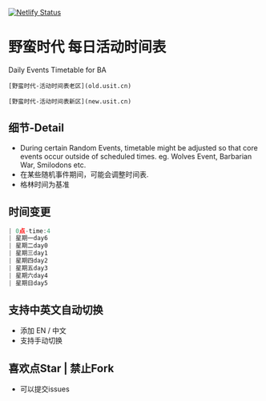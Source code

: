 [![Netlify Status](https://api.netlify.com/api/v1/badges/ea98a89f-c0eb-4ef1-9220-6e2b7d0dad6b/deploy-status)](https://app.netlify.com/sites/ymsd-old/deploys)

# 野蛮时代 每日活动时间表
Daily Events Timetable for BA
``` 
[野蛮时代-活动时间表老区](old.usit.cn)

[野蛮时代-活动时间表新区](new.usit.cn)
```

## 细节-Detail
* During certain Random Events, timetable might be adjusted so that core events occur outside of scheduled times. eg. Wolves Event, Barbarian War, Smilodons etc.
* 在某些随机事件期间，可能会调整时间表.
* 格林时间为基准

## 时间变更
```javascript
| 0点-time:4
| 星期一day6
| 星期二day0
| 星期三day1
| 星期四day2
| 星期五day3
| 星期六day4
| 星期日day5  
```
## 支持中英文自动切换
* 添加 EN / 中文
* 支持手动切换

## 喜欢点Star | 禁止Fork

* 可以提交issues
